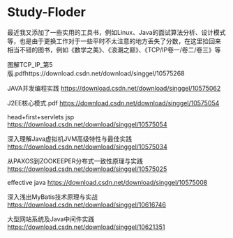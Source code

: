 # Study-Floder
最近我又添加了一些实用的工具书，例如Linux、Java的面试算法分析、设计模式等，也是由于更换工作对于一些平时不太注意的地方丢失了分数，在这里捡回来
<br>
相当不错的图书，例如《数学之美》、《浪潮之巅》、《TCP/IP卷一/卷二/卷三》等

图解TCP_IP_第5版.pdfhttps://download.csdn.net/download/singgel/10575268

JAVA并发编程实践 https://download.csdn.net/download/singgel/10575062

J2EE核心模式.pdf https://download.csdn.net/download/singgel/10575054

head+first+servlets jsp https://download.csdn.net/download/singgel/10575054

深入理解Java虚拟机JVM高级特性与最佳实践 https://download.csdn.net/download/singgel/10575034

从PAXOS到ZOOKEEPER分布式一致性原理与实践 https://download.csdn.net/download/singgel/10575025

effective java https://download.csdn.net/download/singgel/10575008

深入浅出MyBatis技术原理与实战 https://download.csdn.net/download/singgel/10616746

大型网站系统及Java中间件实践 https://download.csdn.net/download/singgel/10621351
